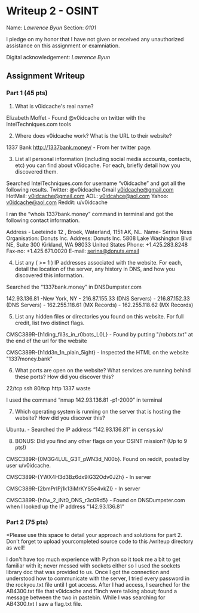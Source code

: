# Writeup 2 - OSINT

Name: *Lawrence Byun*
Section: *0101*

I pledge on my honor that I have not given or received any unauthorized assistance on this assignment or examniation.

Digital acknowledgement: *Lawrence Byun*

## Assignment Writeup

### Part 1 (45 pts)

1. What is v0idcache's real name?


Elizabeth Moffet  - Found @v0idcache on twitter with the IntelTechniques.com tools



2. Where does v0idcache work? What is the URL to their website?

1337 Bank   		http://1337bank.money/		- From her twitter page.



3. List all personal information (including social media accounts, contacts, etc) you can find about v0idcache. For each, briefly detail how you discovered them.  

Searched IntelTechniques.com for username “v0idcache” and got all the following results.
Twitter: @v0idcache
Gmail v0idcache@gmail.com
HotMail: v0idcache@gmail.com 
AOL: v0idcahce@aol.com 
Yahoo: v0idcache@aol.com 
Reddit: u/v0idcache

I ran the “whois 1337bank.money” command in terminal and got the following contact information.

Address - Leeteinde 12 , Broek, Waterland, 1151 AK, NL.
Name- Serina Ness 
Organisation: Donuts Inc. 
Address: Donuts Inc. 5808 Lake Washington Blvd NE, Suite 300 Kirkland, WA 98033 United States 
Phone: +1.425.283.8248 
Fax-no: +1.425.671.0020 
E-mail: serina@donuts.email


       
4. List any ( >= 1 ) IP addresses associated with the website. For each, detail the location of the server, any history in DNS, and how you discovered this information.

Searched the “1337bank.money” in DNSDumpster.com

142.93.136.81		-New York, NY
				- 216.87.155.33 (DNS Servers)
				- 216.87.152.33 (DNS Servers)
				- 162.255.118.61 (MX Records)
				- 162.255.118.62 (MX Records)
				





5. List any hidden files or directories you found on this website. For full credit, list two distinct flags. 

CMSC389R-{h1ding_fil3s_in_r0bots_L0L}	- Found by putting "/robots.txt" at the end of the url for the website

CMSC389R-{h1dd3n_1n_plain_5ight} 		- Inspected the HTML on the website "1337money.bank"




6. What ports are open on the website? What services are running behind these ports? How did you discover this?

22/tcp    ssh
80/tcp    http
1337	waste

I used the command “nmap 142.93.136.81 -p1-2000” in terminal


7. Which operating system is running on the server that is hosting the website? How did you discover this?

Ubuntu.           - Searched the IP address “142.93.136.81” in censys.io/



8. BONUS: Did you find any other flags on your OSINT mission? (Up to 9 pts!)

CMSC389R-{0M3G4LUL_G3T_pWN3d_N00b}. Found on reddit, posted by user u/v0idcache.

CMSC389R-{YWX4H3d3Bz6dx9lG32Odv0JZh}	- In server

CMSC389R-{2bmPrIPj1k13iMrKYS5e4vkZI}	- In server
	
CMSC389R-{h0w_2_iNt0_DNS_r3c0Rd5} 	- Found on DNSDumpster.com when I looked up the IP address "142.93.136.81"



### Part 2 (75 pts)

*Please use this space to detail your approach and solutions for part 2. Don't forget to upload yourcompleted source code to this /writeup directory as well!

I don't have too much experience with Python so it took me a bit to get familiar with it; never messed with sockets either so I used the sockets library doc that was provided to us. 
Once I got the connection and understood how to communicate with the server, I tried every password in the rockyou.txt file until I got access. After I had access, I searched for the AB4300.txt file that v0idcache and f1inch were talking about; found a message between the two in pastebin. While I was searching for AB4300.txt I saw a flag.txt file.